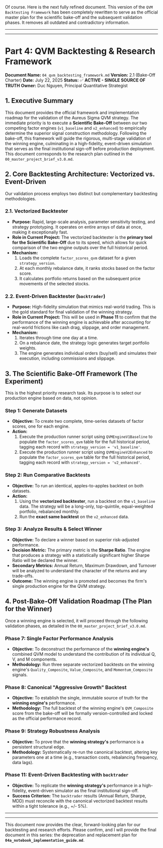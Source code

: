 Of course. Here is the next fully refined document. This version of the `QVM Backtesting Framework` has been completely rewritten to serve as the official master plan for the scientific bake-off and the subsequent validation phases. It removes all outdated and contradictory information.

---
---

# **Part 4: QVM Backtesting & Research Framework**

**Document Name:** `04_qvm_backtesting_framework.md`
**Version:** 2.1 (Bake-Off Charter)
**Date:** July 22, 2025
**Status:** ✅ **ACTIVE - SINGLE SOURCE OF TRUTH**
**Owner:** Duc Nguyen, Principal Quantitative Strategist

## **1. Executive Summary**

This document provides the official framework and implementation roadmap for the validation of the Aureus Sigma QVM strategy. The immediate priority is to execute a **Scientific Bake-Off** between our two competing factor engines (`v1_baseline` and `v2_enhanced`) to empirically determine the superior signal construction methodology. Following the bake-off, this framework will guide the rigorous, multi-stage validation of the winning engine, culminating in a high-fidelity, event-driven simulation that serves as the final institutional sign-off before production deployment. This document corresponds to the research plan outlined in the `00_master_project_brief_v3.0.md`.

## **2. Core Backtesting Architecture: Vectorized vs. Event-Driven**

Our validation process employs two distinct but complementary backtesting methodologies.

### **2.1. Vectorized Backtester**
*   **Purpose:** Rapid, large-scale analysis, parameter sensitivity testing, and strategy prototyping. It operates on entire arrays of data at once, making it exceptionally fast.
*   **Role in Current Project:** The vectorized backtester is the **primary tool for the Scientific Bake-Off** due to its speed, which allows for quick comparison of the two engine outputs over the full historical period.
*   **Mechanism:**
    1.  Loads the complete `factor_scores_qvm` dataset for a given `strategy_version`.
    2.  At each monthly rebalance date, it ranks stocks based on the factor score.
    3.  It calculates portfolio returns based on the subsequent price movements of the selected stocks.

### **2.2. Event-Driven Backtester (`backtrader`)**
*   **Purpose:** High-fidelity simulation that mimics real-world trading. This is the gold standard for final validation of the winning strategy.
*   **Role in Current Project:** This will be used in **Phase 11** to confirm that the performance of the winning engine is achievable after accounting for real-world frictions like cash drag, slippage, and order management.
*   **Mechanism:**
    1.  Iterates through time one day at a time.
    2.  On a rebalance date, the strategy logic generates target portfolio weights.
    3.  The engine generates individual orders (buy/sell) and simulates their execution, including commissions and slippage.

## **3. The Scientific Bake-Off Framework (The Experiment)**

This is the highest priority research task. Its purpose is to select our production engine based on data, not opinion.

### **Step 1: Generate Datasets**
*   **Objective:** To create two complete, time-series datasets of factor scores, one for each engine.
*   **Action:**
    1.  Execute the production runner script using `QVMEngineV1Baseline` to populate the `factor_scores_qvm` table for the full historical period, tagging each record with `strategy_version = 'v1_baseline'`.
    2.  Execute the production runner script using `QVMEngineV2Enhanced` to populate the `factor_scores_qvm` table for the full historical period, tagging each record with `strategy_version = 'v2_enhanced'`.

### **Step 2: Run Comparative Backtests**
*   **Objective:** To run an identical, apples-to-apples backtest on both datasets.
*   **Action:**
    1.  Using the **vectorized backtester**, run a backtest on the `v1_baseline` data. The strategy will be a long-only, top-quintile, equal-weighted portfolio, rebalanced monthly.
    2.  Run the **exact same backtest** on the `v2_enhanced` data.

### **Step 3: Analyze Results & Select Winner**
*   **Objective:** To declare a winner based on superior risk-adjusted performance.
*   **Decision Metric:** The primary metric is the **Sharpe Ratio**. The engine that produces a strategy with a statistically significant higher Sharpe Ratio will be declared the winner.
*   **Secondary Metrics:** Annual Return, Maximum Drawdown, and Turnover will be analyzed to understand the character of the returns and any trade-offs.
*   **Outcome:** The winning engine is promoted and becomes the firm's single production engine for the QVM strategy.

## **4. Post-Bake-Off Validation Roadmap (The Plan for the Winner)**

Once a winning engine is selected, it will proceed through the following validation phases, as detailed in the `00_master_project_brief_v3.0.md`.

### **Phase 7: Single Factor Performance Analysis**
*   **Objective:** To deconstruct the performance of the **winning engine's** combined QVM model to understand the contribution of its individual Q, V, and M components.
*   **Methodology:** Run three separate vectorized backtests on the winning engine's `Quality_Composite`, `Value_Composite`, and `Momentum_Composite` signals.

### **Phase 8: Canonical "Aggressive Growth" Backtest**
*   **Objective:** To establish the single, immutable source of truth for the **winning engine's** performance.
*   **Methodology:** The full backtest of the winning engine's `QVM_Composite` score from the bake-off will be formally version-controlled and locked as the official performance record.

### **Phase 9: Strategy Robustness Analysis**
*   **Objective:** To prove that the **winning strategy's** performance is a persistent structural edge.
*   **Methodology:** Systematically re-run the canonical backtest, altering key parameters one at a time (e.g., transaction costs, rebalancing frequency, data lags).

### **Phase 11: Event-Driven Backtesting with `backtrader`**
*   **Objective:** To replicate the **winning strategy's** performance in a high-fidelity, event-driven simulator as the final institutional sign-off.
*   **Success Criterion:** The `backtrader` results (Annual Return, Sharpe, MDD) must reconcile with the canonical vectorized backtest results within a tight tolerance (e.g., +/- 5%).

---
---

This document now provides the clear, forward-looking plan for our backtesting and research efforts. Please confirm, and I will provide the final document in this series: the deprecation and replacement plan for **`04a_notebook_implementation_guide.md`**.